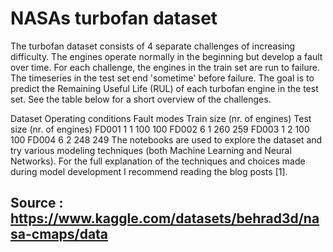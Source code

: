 # NASAs turbofan dataset
The turbofan dataset consists of 4 separate challenges of increasing difficulty. The engines operate normally in the beginning but develop a fault over time. For each challenge, the engines in the train set are run to failure. The timeseries in the test set end 'sometime' before failure. The goal is to predict the Remaining Useful Life (RUL) of each turbofan engine in the test set. See the table below for a short overview of the challenges.

Dataset	Operating conditions	Fault modes	Train size (nr. of engines)	Test size (nr. of engines)
FD001	1	1	100	100
FD002	6	1	260	259
FD003	1	2	100	100
FD004	6	2	248	249
The notebooks are used to explore the dataset and try various modeling techniques (both Machine Learning and Neural Networks). For the full explanation of the techniques and choices made during model development I recommend reading the blog posts [1].

## Source : https://www.kaggle.com/datasets/behrad3d/nasa-cmaps/data
